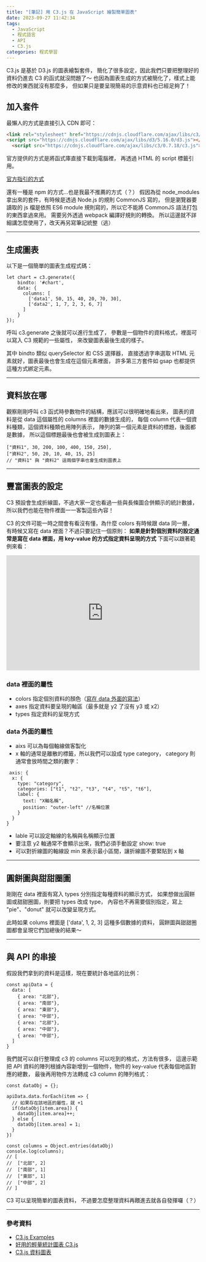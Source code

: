 ```yaml
---
title: "[筆記] 用 C3.js 在 JavaScript 繪製簡單圖表"
date: 2023-09-27 11:42:34
tags:
  - JavaScript
  - 程式語言
  - API
  - C3.js
categories: 程式學習
---
```


C3.js 是基於 D3.js 的圖表繪製套件，
簡化了很多設定，因此我們只要把整理好的資料仍進去 C3 的函式就沒問題了～
也因為圖表生成的方式被簡化了，樣式上能修改的東西就沒有那麼多，
但如果只是要呈現簡易的示意資料也已經足夠了！

<!-- more -->

## 加入套件

最懶人的方式是直接引入 CDN 即可：

```HTML
<link rel="stylesheet" href="https://cdnjs.cloudflare.com/ajax/libs/c3/0.7.18/c3.css">
<script src="https://cdnjs.cloudflare.com/ajax/libs/d3/5.16.0/d3.js"></script>
  <script src="https://cdnjs.cloudflare.com/ajax/libs/c3/0.7.18/c3.js"></script>
```

官方提供的方式是將函式庫直接下載到電腦裡，
再透過 HTML 的 script 標籤引用。

[官方指引的方式](https://c3js.org/gettingstarted.html#setup)

還有一種是 npm 的方式...也是我最不推薦的方式（？）
假因為從 node_modules 拿出來的套件，有時候是透過 Node.js 的規則 CommonJS 寫的，
但是瀏覽器要讀取的 js 檔是依照 ES6 module 規則寫的，所以它不能將 CommonJS 語法打包的東西拿過來用。
需要另外透過 webpack 編譯好規則的轉換。
所以這邊就不詳細講怎麼使用了，改天再另寫筆記統整（逃）

---

## 生成圖表

以下是一個簡單的圖表生成程式碼：

```JS
let chart = c3.generate({
    bindto: '#chart',
    data: {
      columns: [
        ['data1', 50, 15, 40, 20, 70, 30],
        ['data2', 1, 7, 2, 3, 6, 7]
      ]
    }
});
```

呼叫 c3.generate 之後就可以進行生成了，
參數是一個物件的資料格式，裡面可以寫入 C3 規範的一些屬性，
來改變圖表最後生成的樣子。

其中 bindto 類似 querySelector 和 CSS 選擇器，
直接透過字串選取 HTML 元素就好，圖表最後也會生成在這個元素裡面，
許多第三方套件如 gsap 也都提供這種方式綁定元素。

---

## 資料放在哪

觀察剛剛呼叫 c3 函式時參數物件的結構，應該可以很明確地看出來，
圖表的資料是從 data 這個屬性的 columns 裡面的數據生成的，
每個 column 代表一個資料種類，這個資料種類也用陣列表示，
陣列的第一個元素是資料的標題，後面都是數據，
所以這個標題最後也會被生成到圖表上：

```JS
["資料1", 30, 200, 100, 400, 150, 250],
["資料2", 50, 20, 10, 40, 15, 25]
// "資料1" 與 "資料2" 這兩個字串也會生成到圖表上
```

---

## 豐富圖表的設定

C3 預設會生成折線圖，不過大家一定也看過一些與長條圖合併顯示的統計數據，
所以我們也能在物件裡面一一客製這些內容！

C3 的文件可能一時之間會有看沒有懂，為什麼 colors 有時候跟 data 同一層，
有時候又寫在 data 裡面？不過只要記住一個原則：
**如果是針對個別資料的設定通常是寫在 data 裡面，用 key-value 的方式指定資料呈現的方式**
下面可以跟著範例來看：

<iframe height="300" style="width: 100%;" scrolling="no" title="C3 Practice" src="https://codepen.io/shin9626/embed/mdaLxyB?default-tab=html%2Cresult" frameborder="no" loading="lazy" allowtransparency="true" allowfullscreen="true">
  See the Pen <a href="https://codepen.io/shin9626/pen/mdaLxyB">
  C3 Practice</a> by SHIN (<a href="https://codepen.io/shin9626">@shin9626</a>)
  on <a href="https://codepen.io">CodePen</a>.
</iframe>

### data 裡面的屬性

- colors 指定個別資料的顏色（[寫在 data 外面的寫法](https://c3js.org/samples/options_color.html)）
- axes 指定資料要呈現的軸區（最多就是 y2 了沒有 y3 或 x2）
- types 指定資料的呈現方式

### data 外面的屬性

- aixs 可以為每個軸線做客製化
- x 軸的通常是離散的標籤，所以我們可以設成 type category，
  category 則通常會放時間之類的數字：

```JS
 axis: {
  x: {
    type: "category",
    categories: ["t1", "t2", "t3", "t4", "t5", "t6"],
    label: {
      text: "X軸名稱",
      position: "outer-left" //名稱位置
    }
  }
}
```

- lable 可以設定軸線的名稱與名稱顯示位置
- 要注意 y2 軸通常不會顯示出來，我們必須手動設定 show: true
- 可以對折線圖的軸線設 min 來表示最小區間，讓折線圖不要緊貼到 x 軸

---

## 圓餅圖與甜甜圈圖

剛剛在 data 裡面有寫入 types 分別指定每種資料的顯示方式，
如果想做出圓餅圖或甜甜圈圖，則要把 types 改成 type，
內容也不再需要個別指定，寫上 "pie"、"donut" 就可以改變呈現方式。

此時如果 colums 裡面是 ['data', 1, 2, 3] 這種多個數據的資料，
圓餅圖與甜甜圈圖都會呈現它們加總後的結果～

---

## 與 API 的串接

假設我們拿到的資料是這樣，現在要統計各地區的比例：

```JS
const apiData = {
  data: [
    { area: "北部"},
    { area: "南部"},
    { area: "東部"},
    { area: "中部"},
    { area: "北部"},
    { area: "中部"},
    { area: "中部"},
  ]
}
```

我們就可以自行整理成 c3 的 columns 可以吃到的格式，方法有很多，
這邊示範把 API 資料的陣列根據內容新增到一個物件，物件的 key-value 代表每個地區對應的總數，
最後再用物件方法轉成 c3 column 的陣列格式：

```JS
const dataObj = {};

apiData.data.forEach(item => {
  // 如果存在該地區的屬性，就 +1
  if(dataObj[item.area]) {
    dataObj[item.area]++;
  } else {
    dataObj[item.area] = 1;
  }
})

const columns = Object.entries(dataObj)
console.log(columns);
// [
//  ["北部", 2]
//  ["南部", 1]
//  ["東部", 1]
//  ["中部", 2]
// ]
```

C3 可以呈現簡單的圖表資料，
不過要怎麼整理資料再餵進去就各自發揮囉（？）

---

### 參考資料

- [C3.js Examples](https://c3js.org/examples.html)
- [好用的輕量統計圖表 C3.js](https://www.tpisoftware.com/tpu/articleDetails/2589)
- [C3.js 資料圖表](https://hackmd.io/@ericacadu/H1k5d1Xew)
